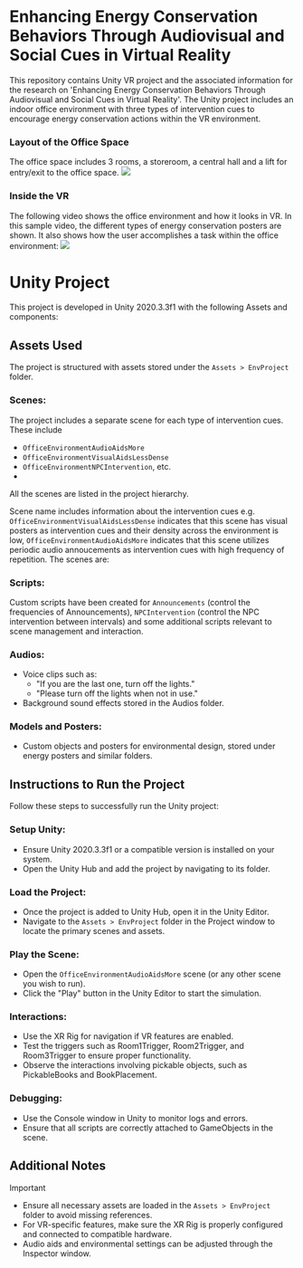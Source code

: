 # Enhancing Energy Conservation Behaviors Through Audiovisual and Social Cues in Virtual Reality
This repository contains Unity VR project and the associated information for the research on 'Enhancing Energy Conservation Behaviors Through Audiovisual and Social Cues in Virtual Reality'. The Unity project includes an indoor office environment with three types of intervention cues to encourage energy conservation actions within the VR environment.

### Layout of the Office Space
The office space includes 3 rooms, a storeroom, a central hall and a lift for entry/exit to the office space.
![](https://github.com/user-attachments/assets/4c618dd7-0655-4c73-a4ac-b2f7c7d8161b)

### Inside the VR
The following video shows the office environment and how it looks in VR. In this sample video, the different types of energy conservation posters are shown. It also shows how the user accomplishes a task within the office environment:
![]([https://github.com/user-attachments/assets/4c618dd7-0655-4c73-a4ac-b2f7c7d8161b](https://github.com/aamna21/Enhancing-Energy-Conservation-Behaviors-Through-Audiovisual-and-Social-Cues-in-Virtual-Reality/blob/main/Media%20Files/Office%20Environment%20with%20task.mp4))
# Unity Project
This project is developed in Unity 2020.3.3f1 with the following Assets and components: 
## Assets Used
The project is structured with assets stored under the `Assets > EnvProject` folder. 
### Scenes:
The project includes a separate scene for each type of intervention cues. These include 
- `OfficeEnvironmentAudioAidsMore`
- `OfficeEnvironmentVisualAidsLessDense`
- `OfficeEnvironmentNPCIntervention`, etc.
- 
All the scenes are listed in the project hierarchy.

Scene name includes information about the intervention cues e.g. `OfficeEnvironmentVisualAidsLessDense` indicates that this scene has visual posters as intervention cues and their density across the environment is low, `OfficeEnvironmentAudioAidsMore` indicates that this scene utilizes periodic audio annoucements as intervention cues with high frequency of repetition. The scenes are:
### Scripts:
Custom scripts have been created for `Announcements` (control the frequencies of Announcements), `NPCIntervention` (control the NPC intervention between intervals) and some additional scripts relevant to scene management and interaction.
### Audios:
- Voice clips such as:
  - "If you are the last one, turn off the lights."
  - "Please turn off the lights when not in use."
- Background sound effects stored in the Audios folder.
### Models and Posters:
- Custom objects and posters for environmental design, stored under energy posters and similar folders.
## Instructions to Run the Project
Follow these steps to successfully run the Unity project:
### Setup Unity:
- Ensure Unity 2020.3.3f1 or a compatible version is installed on your system.
- Open the Unity Hub and add the project by navigating to its folder.
### Load the Project:
- Once the project is added to Unity Hub, open it in the Unity Editor.
- Navigate to the `Assets > EnvProject` folder in the Project window to locate the primary scenes and assets.
### Play the Scene:
- Open the `OfficeEnvironmentAudioAidsMore` scene (or any other scene you wish to run).
- Click the "Play" button in the Unity Editor to start the simulation.
### Interactions:
- Use the XR Rig for navigation if VR features are enabled.
- Test the triggers such as Room1Trigger, Room2Trigger, and Room3Trigger to ensure proper functionality.
- Observe the interactions involving pickable objects, such as PickableBooks and BookPlacement.
### Debugging:
- Use the Console window in Unity to monitor logs and errors.
- Ensure that all scripts are correctly attached to GameObjects in the scene.
## Additional Notes
> [!IMPORTANT]
> - Ensure all necessary assets are loaded in the `Assets > EnvProject` folder to avoid missing references.
> - For VR-specific features, make sure the XR Rig is properly configured and connected to compatible hardware.
> - Audio aids and environmental settings can be adjusted through the Inspector window.
